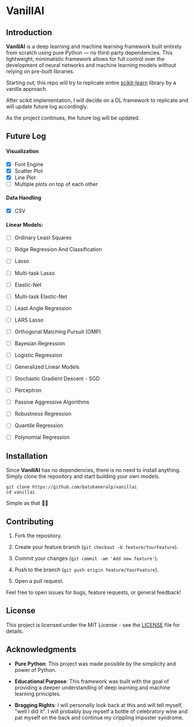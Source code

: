 # VanillAI

## Introduction

**VanillAI** is a deep learning and machine learning framework built entirely from scratch using pure Python — no third-party dependencies. This lightweight, minimalistic framework allows for full control over the development of neural networks and machine learning models without relying on pre-built libraries. 

Starting out, this repo will try to replicate entire [scikit-learn](https://scikit-learn.org/stable/index.html) library by a vanilla approach.

After scikit implementation, I will decide on a DL framework to replicate and will update future log accordingly.

As the project continues, the future log will be updated.
## Future Log
#### Visualization
- [x] Font Engine
- [x] Scatter Plot
- [x] Line Plot
- [ ] Multiple plots on top of each other
#### Data Handling
- [x] CSV
#### Linear Models:
- [ ] Ordinary Least Squares

- [ ] Ridge Regression And Classification

- [ ] Lasso

- [ ] Multi-task Lasso

- [ ] Elastic-Net

- [ ] Multi-task Elastic-Net

- [ ] Least Angle Regression

- [ ] LARS Lasso

- [ ] Orthogonal Matching Pursuit (OMP)

- [ ] Bayesian Regression

- [ ] Logistic Regression

- [ ] Generalized Linear Models

- [ ] Stochastic Gradient Descent - SGD

- [ ] Perceptron

- [ ] Passive Aggressive Algorithms

- [ ] Robustness Regression

- [ ] Quantile Regression

- [ ] Polynomial Regression

## Installation

Since **VanillAI** has no dependencies, there is no need to install anything. Simply clone the repository and start building your own models.

    git clone https://github.com/batuhaneralp/vanillai
    cd vanillai

Simple as that 💪🏻

## Contributing

1.  Fork the repository.
    
2.  Create your feature branch (`git checkout -b feature/YourFeature`).
    
3.  Commit your changes (`git commit -am 'Add new feature'`).
    
4.  Push to the branch (`git push origin feature/YourFeature`).
    
5.  Open a pull request.
    

Feel free to open issues for bugs, feature requests, or general feedback!

## License

This project is licensed under the MIT License - see the [LICENSE](LICENSE) file for details.

## Acknowledgments

-   **Pure Python**: This project was made possible by the simplicity and power of Python.
    
-   **Educational Purpose**: This framework was built with the goal of providing a deeper understanding of deep learning and machine learning principles.

-   **Bragging Rights**: I will personally look back at this and will tell myself, "well I did it". I will probably buy myself a bottle of celebratory wine and pat myself on the back and continue my crippling imposter syndrome.


